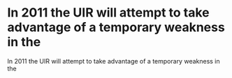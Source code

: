 # In 2011 the UIR will attempt to take advantage of a temporary weakness in the

In 2011 the UIR will attempt to take advantage of a temporary weakness in the